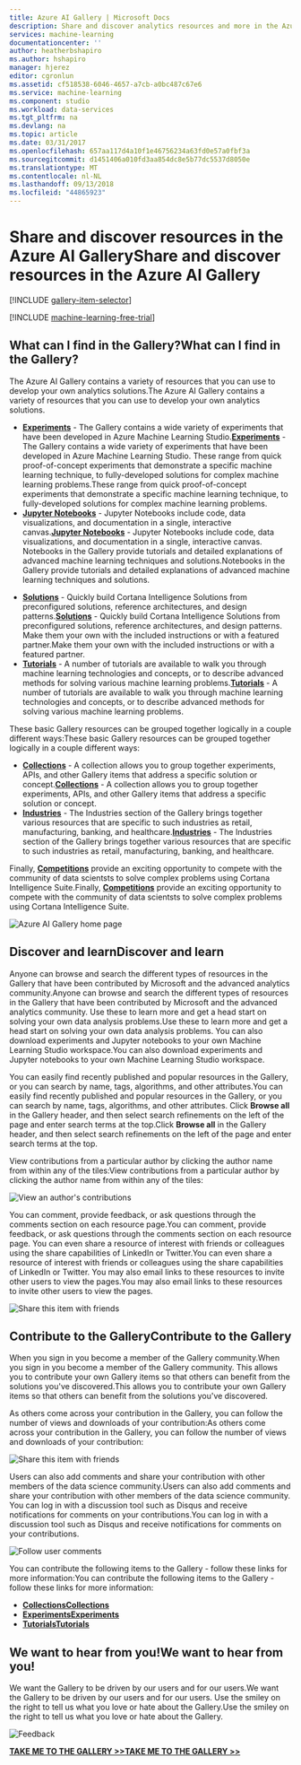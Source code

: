 ```yaml
---
title: Azure AI Gallery | Microsoft Docs
description: Share and discover analytics resources and more in the Azure AI Gallery. Learn from others and make your own contributions to the community.
services: machine-learning
documentationcenter: ''
author: heatherbshapiro
ms.author: hshapiro
manager: hjerez
editor: cgronlun
ms.assetid: cf518538-6046-4657-a7cb-a0bc487c67e6
ms.service: machine-learning
ms.component: studio
ms.workload: data-services
ms.tgt_pltfrm: na
ms.devlang: na
ms.topic: article
ms.date: 03/31/2017
ms.openlocfilehash: 657aa117d4a10f1e46756234a63fd0e57a0fbf3a
ms.sourcegitcommit: d1451406a010fd3aa854dc8e5b77dc5537d8050e
ms.translationtype: MT
ms.contentlocale: nl-NL
ms.lasthandoff: 09/13/2018
ms.locfileid: "44865923"
---
```

# <a name="share-and-discover-resources-in-the-azure-ai-gallery"></a><span data-ttu-id="f130b-104">Share and discover resources in the Azure AI Gallery</span><span class="sxs-lookup"><span data-stu-id="f130b-104">Share and discover resources in the Azure AI Gallery</span></span>
[!INCLUDE [gallery-item-selector](../../../includes/machine-learning-gallery-item-selector.md)]

<!-- separating these 2 includes -->

[!INCLUDE [machine-learning-free-trial](../../../includes/machine-learning-free-trial.md)]

## <a name="what-can-i-find-in-the-gallery"></a><span data-ttu-id="f130b-105">What can I find in the Gallery?</span><span class="sxs-lookup"><span data-stu-id="f130b-105">What can I find in the Gallery?</span></span>
<span data-ttu-id="f130b-106">The Azure AI Gallery contains a variety of resources that you can use to develop your own analytics solutions.</span><span class="sxs-lookup"><span data-stu-id="f130b-106">The Azure AI Gallery contains a variety of resources that you can use to develop your own analytics solutions.</span></span>

* <span data-ttu-id="f130b-107">**[Experiments](gallery-experiments.md)** - The Gallery contains a wide variety of experiments that have been developed in Azure Machine Learning Studio.</span><span class="sxs-lookup"><span data-stu-id="f130b-107">**[Experiments](gallery-experiments.md)** - The Gallery contains a wide variety of experiments that have been developed in Azure Machine Learning Studio.</span></span> <span data-ttu-id="f130b-108">These range from quick proof-of-concept experiments that demonstrate a specific machine learning technique, to fully-developed solutions for complex machine learning problems.</span><span class="sxs-lookup"><span data-stu-id="f130b-108">These range from quick proof-of-concept experiments that demonstrate a specific machine learning technique, to fully-developed solutions for complex machine learning problems.</span></span>
* <span data-ttu-id="f130b-109">**[Jupyter Notebooks](gallery-jupyter-notebooks.md)** - Jupyter Notebooks include code, data visualizations, and documentation in a single, interactive canvas.</span><span class="sxs-lookup"><span data-stu-id="f130b-109">**[Jupyter Notebooks](gallery-jupyter-notebooks.md)** - Jupyter Notebooks include code, data visualizations, and documentation in a single, interactive canvas.</span></span>
  <span data-ttu-id="f130b-110">Notebooks in the Gallery provide tutorials and detailed explanations of advanced machine learning techniques and solutions.</span><span class="sxs-lookup"><span data-stu-id="f130b-110">Notebooks in the Gallery provide tutorials and detailed explanations of advanced machine learning techniques and solutions.</span></span>

<!--
- **[Machine Learning APIs](https://machine-learning-gallery-apis.md)** - An experiment developed in Azure Machine Learning can be launched as a web service so that the analytics model can be accessed by others through a set of REST APIs. A variety of these APIs are available in the Gallery, such as a product recommendation engine or cloud-based face and speech recognition.
-->

* <span data-ttu-id="f130b-111">**[Solutions](gallery-solutions.md)** - Quickly build Cortana Intelligence Solutions from preconfigured solutions, reference architectures, and design patterns.</span><span class="sxs-lookup"><span data-stu-id="f130b-111">**[Solutions](gallery-solutions.md)** - Quickly build Cortana Intelligence Solutions from preconfigured solutions, reference architectures, and design patterns.</span></span> <span data-ttu-id="f130b-112">Make them your own with the included instructions or with a featured partner.</span><span class="sxs-lookup"><span data-stu-id="f130b-112">Make them your own with the included instructions or with a featured partner.</span></span>
* <span data-ttu-id="f130b-113">**[Tutorials](gallery-tutorials.md)** - A number of tutorials are available to walk you through machine learning technologies and concepts, or to describe advanced methods for solving various machine learning problems.</span><span class="sxs-lookup"><span data-stu-id="f130b-113">**[Tutorials](gallery-tutorials.md)** - A number of tutorials are available to walk you through machine learning technologies and concepts, or to describe advanced methods for solving various machine learning problems.</span></span>

<span data-ttu-id="f130b-114">These basic Gallery resources can be grouped together logically in a couple different ways:</span><span class="sxs-lookup"><span data-stu-id="f130b-114">These basic Gallery resources can be grouped together logically in a couple different ways:</span></span>

* <span data-ttu-id="f130b-115">**[Collections](gallery-collections.md)** - A collection allows you to group together experiments, APIs, and other Gallery items that address a specific solution or concept.</span><span class="sxs-lookup"><span data-stu-id="f130b-115">**[Collections](gallery-collections.md)** - A collection allows you to group together experiments, APIs, and other Gallery items that address a specific solution or concept.</span></span>
* <span data-ttu-id="f130b-116">**[Industries](gallery-industries.md)** - The Industries section of the Gallery brings together various resources that are specific to such industries as retail, manufacturing, banking, and healthcare.</span><span class="sxs-lookup"><span data-stu-id="f130b-116">**[Industries](gallery-industries.md)** - The Industries section of the Gallery brings together various resources that are specific to such industries as retail, manufacturing, banking, and healthcare.</span></span>

<span data-ttu-id="f130b-117">Finally, **[Competitions](gallery-competitions.md)** provide an exciting opportunity to compete with the community of data scientsts to solve complex problems using Cortana Intelligence Suite.</span><span class="sxs-lookup"><span data-stu-id="f130b-117">Finally, **[Competitions](gallery-competitions.md)** provide an exciting opportunity to compete with the community of data scientsts to solve complex problems using Cortana Intelligence Suite.</span></span>

![Azure AI Gallery home page](./media/gallery-how-to-use-contribute-publish/gallery-home-page.png)

## <a name="discover-and-learn"></a><span data-ttu-id="f130b-119">Discover and learn</span><span class="sxs-lookup"><span data-stu-id="f130b-119">Discover and learn</span></span>
<span data-ttu-id="f130b-120">Anyone can browse and search the different types of resources in the Gallery that have been contributed by Microsoft and the advanced analytics community.</span><span class="sxs-lookup"><span data-stu-id="f130b-120">Anyone can browse and search the different types of resources in the Gallery that have been contributed by Microsoft and the advanced analytics community.</span></span>
<span data-ttu-id="f130b-121">Use these to learn more and get a head start on solving your own data analysis problems.</span><span class="sxs-lookup"><span data-stu-id="f130b-121">Use these to learn more and get a head start on solving your own data analysis problems.</span></span>
<span data-ttu-id="f130b-122">You can also download experiments and Jupyter notebooks to your own Machine Learning Studio workspace.</span><span class="sxs-lookup"><span data-stu-id="f130b-122">You can also download experiments and Jupyter notebooks to your own Machine Learning Studio workspace.</span></span>

<span data-ttu-id="f130b-123">You can easily find recently published and popular resources in the Gallery, or you can search by name, tags, algorithms, and other attributes.</span><span class="sxs-lookup"><span data-stu-id="f130b-123">You can easily find recently published and popular resources in the Gallery, or you can search by name, tags, algorithms, and other attributes.</span></span>
<span data-ttu-id="f130b-124">Click **Browse all** in the Gallery header, and then select search refinements on the left of the page and enter search terms at the top.</span><span class="sxs-lookup"><span data-stu-id="f130b-124">Click **Browse all** in the Gallery header, and then select search refinements on the left of the page and enter search terms at the top.</span></span>

<span data-ttu-id="f130b-125">View contributions from a particular author by clicking the author name from within any of the tiles:</span><span class="sxs-lookup"><span data-stu-id="f130b-125">View contributions from a particular author by clicking the author name from within any of the tiles:</span></span>

![View an author's contributions](./media/gallery-how-to-use-contribute-publish/view-by-author.png)

<span data-ttu-id="f130b-127">You can comment, provide feedback, or ask questions through the comments section on each resource page.</span><span class="sxs-lookup"><span data-stu-id="f130b-127">You can comment, provide feedback, or ask questions through the comments section on each resource page.</span></span>
<span data-ttu-id="f130b-128">You can even share a resource of interest with friends or colleagues using the share capabilities of LinkedIn or Twitter.</span><span class="sxs-lookup"><span data-stu-id="f130b-128">You can even share a resource of interest with friends or colleagues using the share capabilities of LinkedIn or Twitter.</span></span>
<span data-ttu-id="f130b-129">You may also email links to these resources to invite other users to view the pages.</span><span class="sxs-lookup"><span data-stu-id="f130b-129">You may also email links to these resources to invite other users to view the pages.</span></span>

![Share this item with friends](./media/gallery-how-to-use-contribute-publish/comment-and-share.png)

## <a name="contribute-to-the-gallery"></a><span data-ttu-id="f130b-131">Contribute to the Gallery</span><span class="sxs-lookup"><span data-stu-id="f130b-131">Contribute to the Gallery</span></span>
<span data-ttu-id="f130b-132">When you sign in you become a member of the Gallery community.</span><span class="sxs-lookup"><span data-stu-id="f130b-132">When you sign in you become a member of the Gallery community.</span></span> <span data-ttu-id="f130b-133">This allows you to contribute your own Gallery items so that others can benefit from the solutions you've discovered.</span><span class="sxs-lookup"><span data-stu-id="f130b-133">This allows you to contribute your own Gallery items so that others can benefit from the solutions you've discovered.</span></span>

<span data-ttu-id="f130b-134">As others come across your contribution in the Gallery, you can follow the number of views and downloads of your contribution:</span><span class="sxs-lookup"><span data-stu-id="f130b-134">As others come across your contribution in the Gallery, you can follow the number of views and downloads of your contribution:</span></span>

![Share this item with friends](./media/gallery-how-to-use-contribute-publish/view-and-download-counts.png)

<span data-ttu-id="f130b-136">Users can also add comments and share your contribution with other members of the data science community.</span><span class="sxs-lookup"><span data-stu-id="f130b-136">Users can also add comments and share your contribution with other members of the data science community.</span></span>
<span data-ttu-id="f130b-137">You can log in with a discussion tool such as Disqus and receive notifications for comments on your contributions.</span><span class="sxs-lookup"><span data-stu-id="f130b-137">You can log in with a discussion tool such as Disqus and receive notifications for comments on your contributions.</span></span>

![Follow user comments](./media/gallery-how-to-use-contribute-publish/follow-comments.png)

<span data-ttu-id="f130b-139">You can contribute the following items to the Gallery - follow these links for more information:</span><span class="sxs-lookup"><span data-stu-id="f130b-139">You can contribute the following items to the Gallery - follow these links for more information:</span></span>

* <span data-ttu-id="f130b-140">**[Collections](gallery-collections.md#contribute)**</span><span class="sxs-lookup"><span data-stu-id="f130b-140">**[Collections](gallery-collections.md#contribute)**</span></span>
* <span data-ttu-id="f130b-141">**[Experiments](gallery-experiments.md#contribute)**</span><span class="sxs-lookup"><span data-stu-id="f130b-141">**[Experiments](gallery-experiments.md#contribute)**</span></span>
* <span data-ttu-id="f130b-142">**[Tutorials](gallery-tutorials.md#contribute)**</span><span class="sxs-lookup"><span data-stu-id="f130b-142">**[Tutorials](gallery-tutorials.md#contribute)**</span></span>

## <a name="we-want-to-hear-from-you"></a><span data-ttu-id="f130b-143">We want to hear from you!</span><span class="sxs-lookup"><span data-stu-id="f130b-143">We want to hear from you!</span></span>
<span data-ttu-id="f130b-144">We want the Gallery to be driven by our users and for our users.</span><span class="sxs-lookup"><span data-stu-id="f130b-144">We want the Gallery to be driven by our users and for our users.</span></span> <span data-ttu-id="f130b-145">Use the smiley on the right to tell us what you love or hate about the Gallery.</span><span class="sxs-lookup"><span data-stu-id="f130b-145">Use the smiley on the right to tell us what you love or hate about the Gallery.</span></span>  

![Feedback](./media/gallery-how-to-use-contribute-publish/feedback.png)

<span data-ttu-id="f130b-147">**[TAKE ME TO THE GALLERY >>](http://gallery.cortanaintelligence.com)**</span><span class="sxs-lookup"><span data-stu-id="f130b-147">**[TAKE ME TO THE GALLERY >>](http://gallery.cortanaintelligence.com)**</span></span>

